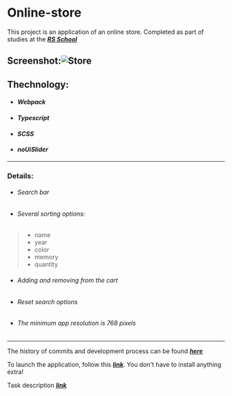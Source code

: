# Online-store


This project is an application of an online store. Completed as part of studies at the ***[RS School](https://rs.school)***

## Screenshot:![Store](https://user-images.githubusercontent.com/96052707/200632672-85d73128-f1de-4216-9591-688e16695872.png)


## Thechnology:
* #### *Webpack*
* #### *Typescript*
* #### *SCSS*
* #### *noUiSlider*

---
### Details:
* ###### Search bar
* ###### Several sorting options:
 >+ name
 >+ year
 >+ color
 >+ memory
 >+ quantity
* ###### Adding and removing from the cart
* ###### Reset search options
* ###### *The minimum app resolution is 768 pixels*
---
The history of commits and development process can be found ***[here](https://github.com/Kornull/RS-School-tasks/tree/online-store)***

To launch the application, follow this ***[link](https://kornull.github.io/Online-store/store/)***. You don't have to install anything extra!

Task description ***[link](https://github.com/rolling-scopes-school/tasks/blob/master/tasks/online-store/README.md)***

